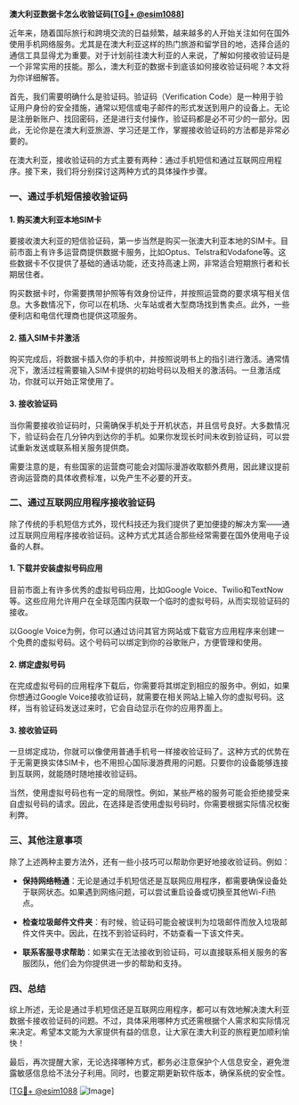 **澳大利亚数据卡怎么收验证码[[TG💪+ @esim1088](https://t.me/s/esim1088)]**

近年来，随着国际旅行和跨境交流的日益频繁，越来越多的人开始关注如何在国外使用手机网络服务。尤其是在澳大利亚这样的热门旅游和留学目的地，选择合适的通信工具显得尤为重要。对于计划前往澳大利亚的人来说，了解如何接收验证码是一个非常实用的技能。那么，澳大利亚的数据卡到底该如何接收验证码呢？本文将为你详细解答。

首先，我们需要明确什么是验证码。验证码（Verification Code）是一种用于验证用户身份的安全措施，通常以短信或电子邮件的形式发送到用户的设备上。无论是注册新账户、找回密码，还是进行支付操作，验证码都是必不可少的一部分。因此，无论你是在澳大利亚旅游、学习还是工作，掌握接收验证码的方法都是非常必要的。

在澳大利亚，接收验证码的方式主要有两种：通过手机短信和通过互联网应用程序。接下来，我们将分别探讨这两种方式的具体操作步骤。

### 一、通过手机短信接收验证码

#### 1. 购买澳大利亚本地SIM卡
要接收澳大利亚的短信验证码，第一步当然是购买一张澳大利亚本地的SIM卡。目前市面上有许多运营商提供数据卡服务，比如Optus、Telstra和Vodafone等。这些数据卡不仅提供了基础的通话功能，还支持高速上网，非常适合短期旅行者和长期居住者。

购买数据卡时，你需要携带护照等有效身份证件，并按照运营商的要求填写相关信息。大多数情况下，你可以在机场、火车站或者大型商场找到售卖点。此外，一些便利店和电信代理商也提供这项服务。

#### 2. 插入SIM卡并激活
购买完成后，将数据卡插入你的手机中，并按照说明书上的指引进行激活。通常情况下，激活过程需要输入SIM卡提供的初始号码以及相关的激活码。一旦激活成功，你就可以开始正常使用了。

#### 3. 接收验证码
当你需要接收验证码时，只需确保手机处于开机状态，并且信号良好。大多数情况下，验证码会在几分钟内到达你的手机。如果你发现长时间未收到验证码，可以尝试重新发送或联系相关服务提供商。

需要注意的是，有些国家的运营商可能会对国际漫游收取额外费用，因此建议提前咨询运营商的具体收费标准，以免产生不必要的开支。

### 二、通过互联网应用程序接收验证码

除了传统的手机短信方式外，现代科技还为我们提供了更加便捷的解决方案——通过互联网应用程序接收验证码。这种方式尤其适合那些经常需要在国外使用电子设备的人群。

#### 1. 下载并安装虚拟号码应用
目前市面上有许多优秀的虚拟号码应用，比如Google Voice、Twilio和TextNow等。这些应用允许用户在全球范围内获取一个临时的虚拟号码，从而实现验证码的接收。

以Google Voice为例，你可以通过访问其官方网站或下载官方应用程序来创建一个免费的虚拟号码。这个号码可以绑定到你的谷歌账户，方便管理和使用。

#### 2. 绑定虚拟号码
在完成虚拟号码的应用程序下载后，你需要将其绑定到相应的服务中。例如，如果你想通过Google Voice接收验证码，就需要在相关网站上输入你的虚拟号码。这样，当有验证码发送过来时，它会自动显示在你的应用界面上。

#### 3. 接收验证码
一旦绑定成功，你就可以像使用普通手机号一样接收验证码了。这种方式的优势在于无需更换实体SIM卡，也不用担心国际漫游费用的问题。只要你的设备能够连接到互联网，就能随时随地接收验证码。

当然，使用虚拟号码也有一定的局限性。例如，某些严格的服务可能会拒绝接受来自虚拟号码的请求。因此，在选择是否使用虚拟号码时，你需要根据实际情况权衡利弊。

### 三、其他注意事项

除了上述两种主要方法外，还有一些小技巧可以帮助你更好地接收验证码。例如：

- **保持网络畅通**：无论是通过手机短信还是互联网应用程序，都需要确保设备处于联网状态。如果遇到网络问题，可以尝试重启设备或切换至其他Wi-Fi热点。
  
- **检查垃圾邮件文件夹**：有时候，验证码可能会被误判为垃圾邮件而放入垃圾邮件文件夹中。因此，在找不到验证码时，不妨查看一下该文件夹。
  
- **联系客服寻求帮助**：如果实在无法接收到验证码，可以直接联系相关服务的客服团队，他们会为你提供进一步的帮助和支持。

### 四、总结

综上所述，无论是通过手机短信还是互联网应用程序，都可以有效地解决澳大利亚数据卡接收验证码的问题。不过，具体采用哪种方式还需根据个人需求和实际情况来决定。希望本文能为大家提供有益的信息，让大家在澳大利亚的旅程更加顺利愉快！

最后，再次提醒大家，无论选择哪种方式，都务必注意保护个人信息安全，避免泄露敏感信息给不法分子利用。同时，也要定期更新软件版本，确保系统的安全性。

[[TG💪+ @esim1088](https://t.me/s/esim1088) ![Image](https://i.postimg.cc/4NQfJmqS/Snipaste-2025-05-13-00-14-12.png)]
